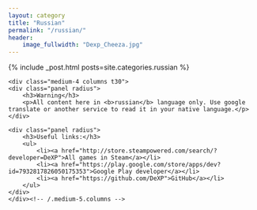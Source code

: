 ```yaml
---
layout: category
title: "Russian"
permalink: "/russian/"
header:
    image_fullwidth: "Dexp_Cheeza.jpg" 
---
```

<div class="row">
	<div class="medium-8 columns t30">
		{% include _post.html posts=site.categories.russian %}
	</div><!-- /.medium-7.columns -->

	<div class="medium-4 columns t30">
	<div class="panel radius">
		<h3>Warning</h3>
		<p>All content here in <b>russian</b> language only. Use google translate or another service to read it in your native language.</p>
	</div>

	<div class="panel radius">
		<h3>Useful links:</h3>
		<ul>
			<li><a href="http://store.steampowered.com/search/?developer=DeXP">All games in Steam</a></li>
			<li><a href="https://play.google.com/store/apps/dev?id=7932817826050175353">Google Play developer</a></li>
			<li><a href="https://github.com/DeXP">GitHub</a></li>
		</ul>
	</div>
	</div><!-- /.medium-5.columns -->
</div><!-- /.row -->
